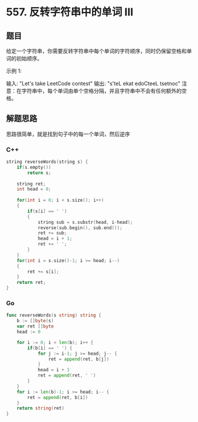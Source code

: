 # 557. 反转字符串中的单词 III

## 题目
给定一个字符串，你需要反转字符串中每个单词的字符顺序，同时仍保留空格和单词的初始顺序。

示例 1:

输入: "Let's take LeetCode contest"
输出: "s'teL ekat edoCteeL tsetnoc" 
注意：在字符串中，每个单词由单个空格分隔，并且字符串中不会有任何额外的空格。


## 解题思路
思路很简单，就是找到句子中的每一个单词，然后逆序

### C++
```cpp
string reverseWords(string s) {
    if(s.empty())
        return s;
    
    string ret;
    int head = 0;
    
    for(int i = 0; i < s.size(); i++)
    {
        if(s[i] == ' ')
        {
            string sub = s.substr(head, i-head);
            reverse(sub.begin(), sub.end());
            ret += sub;
            head = i + 1;
            ret += ' ';
        }
    }
    for(int i = s.size()-1; i >= head; i--)
    {
        ret += s[i];
    }
    return ret;
}
```


### Go
```go
func reverseWords(s string) string {
    b := []byte(s)
    var ret []byte
    head := 0

    for i := 0; i < len(b); i++ {
        if(b[i] == ' ') {
            for j := i-1; j >= head; j-- {
                ret = append(ret, b[j])
            }
            head = i + 1
            ret = append(ret, ' ')
        }
    }
    for i := len(b)-1; i >= head; i-- {
        ret = append(ret, b[i])
    }
    return string(ret)
}
```